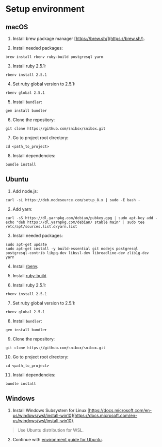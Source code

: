 # Setup environment

## macOS
1. Install brew package manager [https://brew.sh/](https://brew.sh/).

2. Install needed packages: 
```
brew install rbenv ruby-build postgresql yarn
```

3. Install ruby 2.5.1:
```
rbenv install 2.5.1
```

4. Set ruby global version to 2.5.1:
```
rbenv global 2.5.1
```

5. Install ```bundler```:
```
gem install bundler
```

6. Clone the repository:
```
git clone https://github.com/snibox/snibox.git
```

7. Go to project root directory:
```
cd <path_to_project>
```

8. Install dependencies:
```
bundle install
```

## Ubuntu
1. Add node.js:
```
curl -sL https://deb.nodesource.com/setup_8.x | sudo -E bash -
```

2. Add yarn:
```
curl -sS https://dl.yarnpkg.com/debian/pubkey.gpg | sudo apt-key add -
echo "deb https://dl.yarnpkg.com/debian/ stable main" | sudo tee /etc/apt/sources.list.d/yarn.list
```

3. Install needed packages: 
```
sudo apt-get update
sudo apt-get install -y build-essential git nodejs postgresql postgresql-contrib libpq-dev libssl-dev libreadline-dev zlib1g-dev yarn
```

4. Install [rbenv](https://github.com/rbenv/rbenv).

5. Install [ruby-build](https://github.com/rbenv/ruby-build).

6. Install ruby 2.5.1:
```
rbenv install 2.5.1
```

7. Set ruby global version to 2.5.1:
```
rbenv global 2.5.1
```

8. Install ```bundler```:
```
gem install bundler
```

9. Clone the repository:
```
git clone https://github.com/snibox/snibox.git
```

10. Go to project root directory:
```
cd <path_to_project>
```

11. Install dependencies:
```
bundle install
```

## Windows
1. Install Windows Subsystem for Linux [https://docs.microsoft.com/en-us/windows/wsl/install-win10](https://docs.microsoft.com/en-us/windows/wsl/install-win10).
> Use Ubuntu distribution for WSL.

2. Continue with [environment guide for Ubuntu](setup-environment.html#ubuntu).
